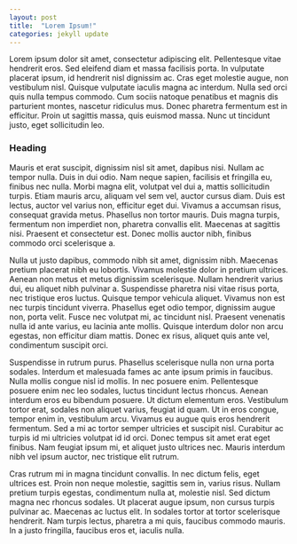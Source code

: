 ```yaml
---
layout: post
title:  "Lorem Ipsum!"
categories: jekyll update
---
```


Lorem ipsum dolor sit amet, consectetur adipiscing elit. Pellentesque vitae hendrerit eros. Sed eleifend diam et massa facilisis porta. In vulputate placerat ipsum, id hendrerit nisl dignissim ac. Cras eget molestie augue, non vestibulum nisl. Quisque vulputate iaculis magna ac interdum. Nulla sed orci quis nulla tempus commodo. Cum sociis natoque penatibus et magnis dis parturient montes, nascetur ridiculus mus. Donec pharetra fermentum est in efficitur. Proin ut sagittis massa, quis euismod massa. Nunc ut tincidunt justo, eget sollicitudin leo.

### Heading

Mauris et erat suscipit, dignissim nisl sit amet, dapibus nisi. Nullam ac tempor nulla. Duis in dui odio. Nam neque sapien, facilisis et fringilla eu, finibus nec nulla. Morbi magna elit, volutpat vel dui a, mattis sollicitudin turpis. Etiam mauris arcu, aliquam vel sem vel, auctor cursus diam. Duis est lectus, auctor vel varius non, efficitur eget dui. Vivamus a accumsan risus, consequat gravida metus. Phasellus non tortor mauris. Duis magna turpis, fermentum non imperdiet non, pharetra convallis elit. Maecenas at sagittis nisi. Praesent et consectetur est. Donec mollis auctor nibh, finibus commodo orci scelerisque a.

Nulla ut justo dapibus, commodo nibh sit amet, dignissim nibh. Maecenas pretium placerat nibh eu lobortis. Vivamus molestie dolor in pretium ultrices. Aenean non metus et metus dignissim scelerisque. Nullam hendrerit varius dui, eu aliquet nibh pulvinar a. Suspendisse pharetra nisi vitae risus porta, nec tristique eros luctus. Quisque tempor vehicula aliquet. Vivamus non est nec turpis tincidunt viverra. Phasellus eget odio tempor, dignissim augue non, porta velit. Fusce nec volutpat mi, ac tincidunt nisl. Praesent venenatis nulla id ante varius, eu lacinia ante mollis. Quisque interdum dolor non arcu egestas, non efficitur diam mattis. Donec ex risus, aliquet quis ante vel, condimentum suscipit orci.

Suspendisse in rutrum purus. Phasellus scelerisque nulla non urna porta sodales. Interdum et malesuada fames ac ante ipsum primis in faucibus. Nulla mollis congue nisl id mollis. In nec posuere enim. Pellentesque posuere enim nec leo sodales, luctus tincidunt lectus rhoncus. Aenean interdum eros eu bibendum posuere. Ut dictum elementum eros. Vestibulum tortor erat, sodales non aliquet varius, feugiat id quam. Ut in eros congue, tempor enim in, vestibulum arcu. Vivamus eu augue quis eros hendrerit fermentum. Sed a mi ac tortor semper ultricies et suscipit nisl. Curabitur ac turpis id mi ultricies volutpat id id orci. Donec tempus sit amet erat eget finibus. Nam feugiat ipsum mi, et aliquet justo ultrices nec. Mauris interdum nibh vel ipsum auctor, nec tristique elit rutrum.

Cras rutrum mi in magna tincidunt convallis. In nec dictum felis, eget ultrices est. Proin non neque molestie, sagittis sem in, varius risus. Nullam pretium turpis egestas, condimentum nulla at, molestie nisl. Sed dictum magna nec rhoncus sodales. Ut placerat augue ipsum, non cursus turpis pulvinar ac. Maecenas ac luctus elit. In sodales tortor at tortor scelerisque hendrerit. Nam turpis lectus, pharetra a mi quis, faucibus commodo mauris. In a justo fringilla, faucibus eros et, iaculis nulla.